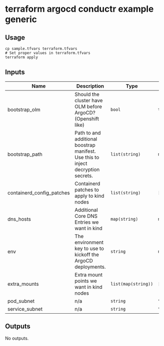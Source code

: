 # terraform argocd conductr example generic

## Usage

```shell
cp sample.tfvars terraform.tfvars
# Set proper values in terraform.tfvars
terraform apply
```

<!-- BEGINNING OF PRE-COMMIT-TERRAFORM DOCS HOOK -->
## Inputs

| Name | Description | Type | Default | Required |
|------|-------------|------|---------|:--------:|
| bootstrap\_olm | Should the cluster have OLM before ArgoCD? (Openshift like) | `bool` | `true` | no |
| bootstrap\_path | Path to and additional boostrap manifest. Use this to inject decryption secrets. | `list(string)` | `null` | no |
| containerd\_config\_patches | Containerd patches to apply to kind nodes | `list(string)` | `[]` | no |
| dns\_hosts | Additional Core DNS Entries we want in kind | `map(string)` | `null` | no |
| env | The environment key to use to kickoff the ArgoCD deployments. | `string` | `null` | no |
| extra\_mounts | Extra mount points we want in kind nodes | `list(map(string))` | `[]` | no |
| pod\_subnet | n/a | `string` | `"10.244.0.0/16"` | no |
| service\_subnet | n/a | `string` | `"10.96.0.0/12"` | no |

## Outputs

No outputs.

<!-- END OF PRE-COMMIT-TERRAFORM DOCS HOOK -->
